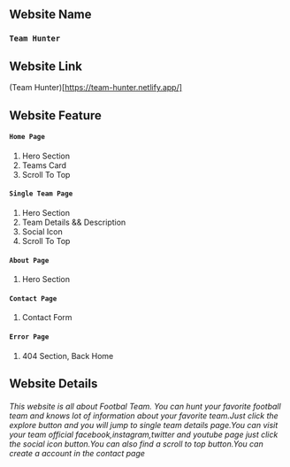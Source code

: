 ## Website Name

### `Team Hunter`

## Website Link

(Team Hunter)[https://team-hunter.netlify.app/]

## Website Feature

#### `Home Page`

1. Hero Section
2. Teams Card
3. Scroll To Top

#### `Single Team Page`

1. Hero Section
2. Team Details && Description
3. Social Icon
4. Scroll To Top

#### `About Page`

1. Hero Section

#### `Contact Page`

1. Contact Form

#### `Error Page`

1. 404 Section, Back Home

## Website Details

###### This website is all about Footbal Team. You can hunt your favorite football team and knows lot of information about your favorite team.Just click the explore button and you will jump to single team details page.You can visit your team official facebook,instagram,twitter and youtube page just click the social icon button.You can also find a scroll to top button.You can create a account in the contact page

